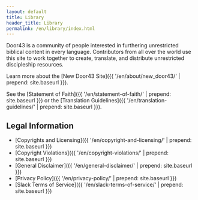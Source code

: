 ```yaml
---
layout: default
title: Library
header_title: Library
permalink: /en/library/index.html
---
```


Door43 is a community of people interested in furthering unrestricted biblical content in every language. Contributors from all over the world use this site to work together to create, translate, and distribute unrestricted discipleship resources.

Learn more about the [New Door43 Site]({{ '/en/about/new_door43/' | prepend: site.baseurl }}).

See the [Statement of Faith]({{ '/en/statement-of-faith/' | prepend: site.baseurl }}) or the [Translation Guidelines]({{ '/en/translation-guidelines/' | prepend: site.baseurl }}).

## Legal Information

* [Copyrights and Licensing]({{ '/en/copyright-and-licensing/' | prepend: site.baseurl }})
* [Copyright Violations]({{ '/en/copyright-violations/' | prepend: site.baseurl }})
* [General Disclaimer]({{ '/en/general-disclaimer/' | prepend: site.baseurl }})
* [Privacy Policy]({{ '/en/privacy-policy/' | prepend: site.baseurl }})
* [Slack Terms of Service]({{ '/en/slack-terms-of-service/' | prepend: site.baseurl }})
